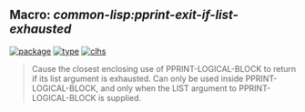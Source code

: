 ## Macro: ***common-lisp:pprint-exit-if-list-exhausted***
[![package](https://img.shields.io/badge/Package-COMMON--LISP-5f9ea0.svg?style=social&colorA=999999)](../) [![type](https://img.shields.io/badge/Type-Macro-5f9ea0.svg?style=social&colorA=999999)](../#macro) [![clhs](https://img.shields.io/badge/CLHS-PPRINT--EXIT--IF--LIST--EXHAUSTED-5f9ea0.svg?style=social&colorA=999999)](http://www.lispworks.com/documentation/HyperSpec/Body/m_ppr_ex.htm) 

> Cause the closest enclosing use of PPRINT-LOGICAL-BLOCK to return
> if its list argument is exhausted. Can only be used inside
> PPRINT-LOGICAL-BLOCK, and only when the LIST argument to
> PPRINT-LOGICAL-BLOCK is supplied.

